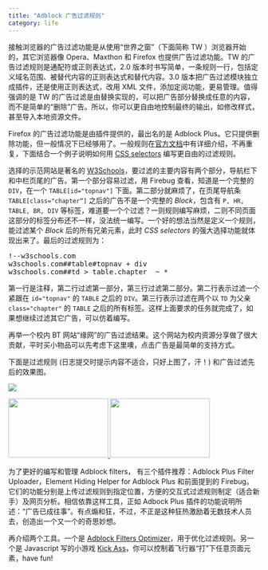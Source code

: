 ```yaml
---
title: "Adblock 广告过滤规则"
category: life
---
```


<p>接触浏览器的广告过滤功能是从使用“世界之窗”（下面简称 TW ）浏览器开始的，其它浏览器像 Opera、Maxthon 和 Firefox 也提供广告过滤功能。TW 的广告过滤规则是通配符或正则表达式，2.0 版本时书写简单，一条规则一行，包括定义域名范围、被替代内容的正则表达式和替代内容。3.0 版本把广告过滤模块独立成插件，还是使用正则表达式，改用 XML 文件，添加定阅功能，更易管理。值得强调的是 TW 的广告过滤是由替换实现的，可以把广告部分替换成任意的内容，而不是简单的“删除”广告。所以，你可以更自由地控制最终的输出，如修改样式，甚至导入本地资源文件。</p>
<p>Firefox 的广告过滤功能是由插件提供的，最出名的是 Adblock Plus。它只提供删除功能，但一般情况下已经够用了。一般规则在<a href="https://adblockplus.org/en/filters">官方文档</a>中有详细介绍，不再重复，下面结合一个例子说明如何用 <a href="http://www.w3.org/TR/css3-selectors/">CSS selectors</a> 编写更自由的过滤规则。</p>

<p>选择的示范网站是著名的 <a href="http://www.w3schools.com/html/html_getstarted.asp">W3Schools</a>，要过滤的主要内容有两个部分，导航栏下和中栏页尾的广告。第一个部分容易过滤，用 Firebug 查看，知道是一个完整的 <code>DIV</code>，在一个 <code>TABLE[id="topnav"]</code> 下面。第二部分就麻烦了，在页尾导航条 <code>TABLE[class="chapter“]</code> 之后的广告不是一个完整的 <em>Block</em>，包含有 <code>P, HR, TABLE, BR, DIV</code> 等标签，难道要一个个过滤？一则规则编写麻烦，二则不同页面这部分的标签分布还不一样，没法统一编写。一个好的想法当然是定义一个规则，能过滤某个 <em>Block</em> 后的所有兄弟元素，此时 <em>CSS selectors</em> 的强大选择功能就体现出来了。最后的过滤规则为：</p>
<pre class="code">!--w3schools.com<br>w3schools.com##table#topnav + div<br>w3schools.com##td &gt; table.chapter  ~ *</pre>
<p>第一行是注释，第二行过滤第一部分，第三行过滤第二部分。第二行表示过滤一个紧跟在 <code>id="topnav"</code> 的 <code>TABLE</code> 之后的 <code>DIV</code>。第三行表示过滤在两个以 <code>TD</code> 为父亲 <code>class="chapter"</code> 的 <code>TABLE</code> 之后的所有标签。这样上面要求的任务就完成了，如果想继续过滤其它广告，可以仿着编写。</p>
<p>再举一个校内 BT 网站“缘网”的广告过滤结果。这个网站为校内资源分享做了很大贡献，平时买小物品可以先考虑下这里噢，点击广告是最简单的支持方式。</p>
<p>下面是过滤规则 (日志提交时提示内容不适合，只好上图了，汗！) 和广告过滤先后的效果图。</p>
<p><span><img src="http://hiphotos.baidu.com/maxint/pic/item/d8b19af00875ea887831aaeb.jpg" small="0" class="blogimg" border="0"></span></p>
<p><a href="http://hiphotos.baidu.com/maxint/pic/item/2cc84dc378534f1eb219a8c9.jpg" target="_blank"><img src="http://hiphotos.baidu.com/maxint/abpic/item/2cc84dc378534f1eb219a8c9.jpg" small="1" class="blogimg" border="0" height="119" width="200"></a><a href="http://hiphotos.baidu.com/maxint/pic/item/0a3645860a773a7566096ecf.jpg" target="_blank"> <img src="http://hiphotos.baidu.com/maxint/abpic/item/0a3645860a773a7566096ecf.jpg" small="1" class="blogimg" border="0" height="119" width="200"></a></p>
<p>为了更好的编写和管理 Adblock filters， 有三个插件推荐：Adblock Plus Filter Uploader，Element Hiding Helper for Adblock Plus 和前面提到的 Firebug。它们的功能分别是上传过滤规则到指定位置，方便的交互式过滤规则制定（适合新手）及网页分析。相信依靠这样工具，正如 Adbock Plus 插件的功能说明所述：“广告已成往事”。有点煽和狂，不过，不正是这种狂热激励着无数技术人员去，创造出一个又一个的奇思妙想。</p>

<p>再介绍两个工具。一个是 <a href="http://adblock.free.fr/optimize/index.php?lang=en">Adblock Filters  Optimizer</a>，用于优化过滤规则。另一个是 Javascript 写的小游戏 <a href="http://coolshell.cn/articles/3070.html">Kick Ass</a>，你可以控制着飞行器“打”下任意页面元素，have fun!</p>
